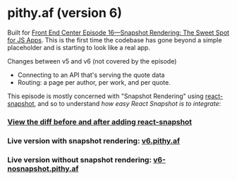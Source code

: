 # pithy.af (version 6)

Built for [Front End Center Episode 16—Snapshot Rendering: The Sweet Spot for JS Apps](https://frontend.center/ep16-snapshot-rendering-the-sweet-spot-for-js-apps). This is the first time the codebase has gone beyond a simple placeholder and is starting to look like a real app.

Changes between v5 and v6 (not covered by the episode)

* Connecting to an API that's serving the quote data
* Routing: a page per author, per work, and per quote.

This episode is mostly concerned with "Snapshot Rendering" using [react-snapshot](https://github.com/geelen/react-snapshot), and so to understand _how easy React Snapshot is to integrate_:

### [View the diff before and after adding react-snapshot](https://github.com/frontendcenter/v6.pithy.af/compare/nosnapshot...master?diff=unified&name=master&w=1)

### Live version with snapshot rendering: [v6.pithy.af](http://v6.pithy.af)

### Live version without snapshot rendering: [v6-nosnapshot.pithy.af](http://v6-nosnapshot.pithy.af/)
